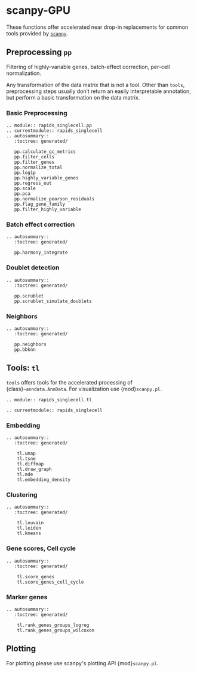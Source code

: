 # scanpy-GPU

These functions offer accelerated near drop-in replacements for common tools provided by [`scanpy`](https://scanpy.readthedocs.io/en/stable/api/index.html).

## Preprocessing `pp`
Filtering of highly-variable genes, batch-effect correction, per-cell normalization.

Any transformation of the data matrix that is not a tool. Other than `tools`, preprocessing steps usually don’t return an easily interpretable annotation, but perform a basic transformation on the data matrix.

### Basic Preprocessing
```{eval-rst}
.. module:: rapids_singlecell.pp
.. currentmodule:: rapids_singlecell
.. autosummary::
   :toctree: generated/

   pp.calculate_qc_metrics
   pp.filter_cells
   pp.filter_genes
   pp.normalize_total
   pp.log1p
   pp.highly_variable_genes
   pp.regress_out
   pp.scale
   pp.pca
   pp.normalize_pearson_residuals
   pp.flag_gene_family
   pp.filter_highly_variable
```
### Batch effect correction

```{eval-rst}
.. autosummary::
   :toctree: generated/

   pp.harmony_integrate
```

### Doublet detection
```{eval-rst}
.. autosummary::
   :toctree: generated/

   pp.scrublet
   pp.scrublet_simulate_doublets
```


### Neighbors
```{eval-rst}
.. autosummary::
   :toctree: generated/

   pp.neighbors
   pp.bbknn
```

## Tools: `tl`

`tools` offers tools for the accelerated processing of {class}`~anndata.AnnData`. For visualization use {mod}`scanpy.pl`.

```{eval-rst}
.. module:: rapids_singlecell.tl
```

```{eval-rst}
.. currentmodule:: rapids_singlecell
```

### Embedding
```{eval-rst}
.. autosummary::
   :toctree: generated/

    tl.umap
    tl.tsne
    tl.diffmap
    tl.draw_graph
    tl.mde
    tl.embedding_density
```

### Clustering

```{eval-rst}
.. autosummary::
   :toctree: generated/

    tl.louvain
    tl.leiden
    tl.kmeans
```

### Gene scores, Cell cycle

```{eval-rst}
.. autosummary::
   :toctree: generated/

    tl.score_genes
    tl.score_genes_cell_cycle
```

### Marker genes

```{eval-rst}
.. autosummary::
   :toctree: generated/

    tl.rank_genes_groups_logreg
    tl.rank_genes_groups_wilcoxon
```

## Plotting

For plotting please use scanpy's plotting API {mod}`scanpy.pl`.
